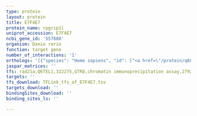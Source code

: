 ```yaml
---
type: protein
layout: protein
title: E7F4E7
protein_name: rpgrip1l
uniprot_accession: E7F4E7
ncbi_gene_id: '557688'
organism: Danio rerio
function: target gene
number_of_interactions: '1'
orthologs: '[{"species": "Homo sapiens", "id": ["<a href=\"/protein/q68cz1\">Q68CZ1</a>"]}, {"species": "Mus musculus", "id": ["<a href=\"/protein/q8cg73\">Q8CG73</a>"]}, {"species": "Rattus norvegicus", "id": ["<a href=\"/protein/d3z8g3\">D3Z8G3</a>"]}, {"species": "Caenorhabditis elegans", "id": ["Q09459"]}]'
jaspar_matrices: ''
tfs: rad21a,Q6TEL1,322275,GTRD,chromatin immunoprecipitation assay,27924024%5Buid%5D,No
targets: ''
tfs_download: TFLink_tfs_of_E7F4E7.tsv
targets_download: ''
bindingSites_download: ''
binding_sites_ls: ''

---
```

